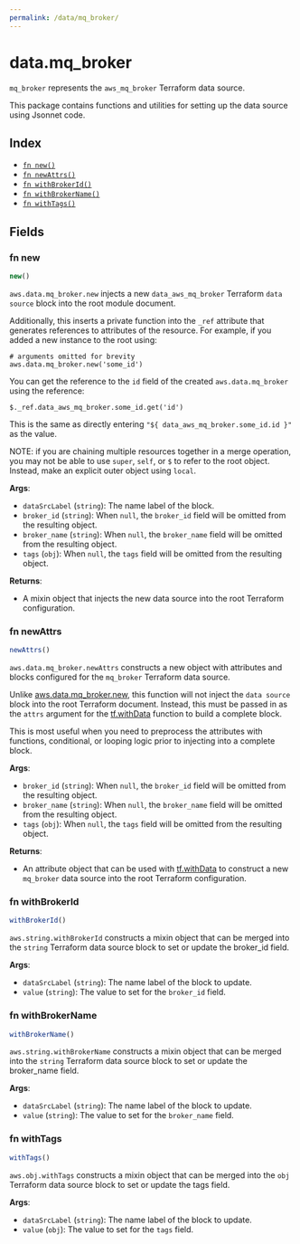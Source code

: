 ```yaml
---
permalink: /data/mq_broker/
---
```


# data.mq_broker

`mq_broker` represents the `aws_mq_broker` Terraform data source.



This package contains functions and utilities for setting up the data source using Jsonnet code.


## Index

* [`fn new()`](#fn-new)
* [`fn newAttrs()`](#fn-newattrs)
* [`fn withBrokerId()`](#fn-withbrokerid)
* [`fn withBrokerName()`](#fn-withbrokername)
* [`fn withTags()`](#fn-withtags)

## Fields

### fn new

```ts
new()
```


`aws.data.mq_broker.new` injects a new `data_aws_mq_broker` Terraform `data source`
block into the root module document.

Additionally, this inserts a private function into the `_ref` attribute that generates references to attributes of the
resource. For example, if you added a new instance to the root using:

    # arguments omitted for brevity
    aws.data.mq_broker.new('some_id')

You can get the reference to the `id` field of the created `aws.data.mq_broker` using the reference:

    $._ref.data_aws_mq_broker.some_id.get('id')

This is the same as directly entering `"${ data_aws_mq_broker.some_id.id }"` as the value.

NOTE: if you are chaining multiple resources together in a merge operation, you may not be able to use `super`, `self`,
or `$` to refer to the root object. Instead, make an explicit outer object using `local`.

**Args**:
  - `dataSrcLabel` (`string`): The name label of the block.
  - `broker_id` (`string`):  When `null`, the `broker_id` field will be omitted from the resulting object.
  - `broker_name` (`string`):  When `null`, the `broker_name` field will be omitted from the resulting object.
  - `tags` (`obj`):  When `null`, the `tags` field will be omitted from the resulting object.

**Returns**:
- A mixin object that injects the new data source into the root Terraform configuration.


### fn newAttrs

```ts
newAttrs()
```


`aws.data.mq_broker.newAttrs` constructs a new object with attributes and blocks configured for the `mq_broker`
Terraform data source.

Unlike [aws.data.mq_broker.new](#fn-new), this function will not inject the `data source`
block into the root Terraform document. Instead, this must be passed in as the `attrs` argument for the
[tf.withData](https://github.com/tf-libsonnet/core/tree/main/docs#fn-withdata) function to build a complete block.

This is most useful when you need to preprocess the attributes with functions, conditional, or looping logic prior to
injecting into a complete block.

**Args**:
  - `broker_id` (`string`):  When `null`, the `broker_id` field will be omitted from the resulting object.
  - `broker_name` (`string`):  When `null`, the `broker_name` field will be omitted from the resulting object.
  - `tags` (`obj`):  When `null`, the `tags` field will be omitted from the resulting object.

**Returns**:
  - An attribute object that can be used with [tf.withData](https://github.com/tf-libsonnet/core/tree/main/docs#fn-withdata) to construct a new `mq_broker` data source into the root Terraform configuration.


### fn withBrokerId

```ts
withBrokerId()
```

`aws.string.withBrokerId` constructs a mixin object that can be merged into the `string`
Terraform data source block to set or update the broker_id field.



**Args**:
  - `dataSrcLabel` (`string`): The name label of the block to update.
  - `value` (`string`): The value to set for the `broker_id` field.


### fn withBrokerName

```ts
withBrokerName()
```

`aws.string.withBrokerName` constructs a mixin object that can be merged into the `string`
Terraform data source block to set or update the broker_name field.



**Args**:
  - `dataSrcLabel` (`string`): The name label of the block to update.
  - `value` (`string`): The value to set for the `broker_name` field.


### fn withTags

```ts
withTags()
```

`aws.obj.withTags` constructs a mixin object that can be merged into the `obj`
Terraform data source block to set or update the tags field.



**Args**:
  - `dataSrcLabel` (`string`): The name label of the block to update.
  - `value` (`obj`): The value to set for the `tags` field.
